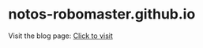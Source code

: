 # notos-robomaster.github.io

Visit the blog page: [Click to visit](https://notos-robomaster.github.io)
